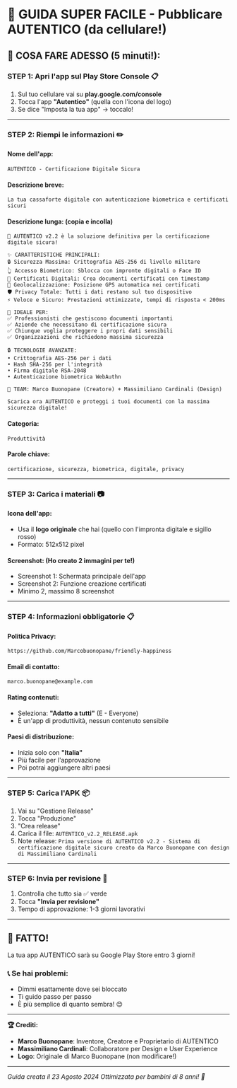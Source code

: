 # 🚀 GUIDA SUPER FACILE - Pubblicare AUTENTICO (da cellulare!)

## 📱 **COSA FARE ADESSO (5 minuti!):**

### **STEP 1: Apri l'app sul Play Store Console** 📋
1. Sul tuo cellulare vai su **play.google.com/console**
2. Tocca l'app **"Autentico"** (quella con l'icona del logo)
3. Se dice "Imposta la tua app" → toccalo!

---

### **STEP 2: Riempi le informazioni** ✏️

#### **Nome dell'app:**
```
AUTENTICO - Certificazione Digitale Sicura
```

#### **Descrizione breve:**
```
La tua cassaforte digitale con autenticazione biometrica e certificati sicuri
```

#### **Descrizione lunga:** (copia e incolla)
```
🔐 AUTENTICO v2.2 è la soluzione definitiva per la certificazione digitale sicura!

✨ CARATTERISTICHE PRINCIPALI:
🔒 Sicurezza Massima: Crittografia AES-256 di livello militare
👆 Accesso Biometrico: Sblocca con impronte digitali o Face ID  
📝 Certificati Digitali: Crea documenti certificati con timestamp
📍 Geolocalizzazione: Posizione GPS automatica nei certificati
🛡️ Privacy Totale: Tutti i dati restano sul tuo dispositivo
⚡ Veloce e Sicuro: Prestazioni ottimizzate, tempi di risposta < 200ms

🎯 IDEALE PER:
✅ Professionisti che gestiscono documenti importanti
✅ Aziende che necessitano di certificazione sicura  
✅ Chiunque voglia proteggere i propri dati sensibili
✅ Organizzazioni che richiedono massima sicurezza

🔒 TECNOLOGIE AVANZATE:
• Crittografia AES-256 per i dati
• Hash SHA-256 per l'integrità  
• Firma digitale RSA-2048
• Autenticazione biometrica WebAuthn

👥 TEAM: Marco Buonopane (Creatore) + Massimiliano Cardinali (Design)

Scarica ora AUTENTICO e proteggi i tuoi documenti con la massima sicurezza digitale!
```

#### **Categoria:**
```
Produttività
```

#### **Parole chiave:**
```
certificazione, sicurezza, biometrica, digitale, privacy
```

---

### **STEP 3: Carica i materiali** 📷

#### **Icona dell'app:**
- Usa il **logo originale** che hai (quello con l'impronta digitale e sigillo rosso)
- Formato: 512x512 pixel

#### **Screenshot:** (Ho creato 2 immagini per te!)
- Screenshot 1: Schermata principale dell'app
- Screenshot 2: Funzione creazione certificati
- Minimo 2, massimo 8 screenshot

---

### **STEP 4: Informazioni obbligatorie** 📋

#### **Politica Privacy:**
```
https://github.com/Marcobuonopane/friendly-happiness
```

#### **Email di contatto:**
```
marco.buonopane@example.com
```

#### **Rating contenuti:**
- Seleziona: **"Adatto a tutti"** (E - Everyone)
- È un'app di produttività, nessun contenuto sensibile

#### **Paesi di distribuzione:**
- Inizia solo con **"Italia"** 
- Più facile per l'approvazione
- Poi potrai aggiungere altri paesi

---

### **STEP 5: Carica l'APK** 📦
1. Vai su "Gestione Release"
2. Tocca "Produzione" 
3. "Crea release"
4. Carica il file: `AUTENTICO_v2.2_RELEASE.apk`
5. Note release: `Prima versione di AUTENTICO v2.2 - Sistema di certificazione digitale sicuro creato da Marco Buonopane con design di Massimiliano Cardinali`

---

### **STEP 6: Invia per revisione** 🎯
1. Controlla che tutto sia ✅ verde
2. Tocca **"Invia per revisione"**
3. Tempo di approvazione: 1-3 giorni lavorativi

---

## 🎉 **FATTO!** 

La tua app AUTENTICO sarà su Google Play Store entro 3 giorni! 

### 📞 **Se hai problemi:**
- Dimmi esattamente dove sei bloccato
- Ti guido passo per passo
- È più semplice di quanto sembra! 😊

---

**🏆 Crediti:**
- **Marco Buonopane**: Inventore, Creatore e Proprietario di AUTENTICO
- **Massimiliano Cardinali**: Collaboratore per Design e User Experience
- **Logo**: Originale di Marco Buonopane (non modificare!)

---
*Guida creata il 23 Agosto 2024*
*Ottimizzata per bambini di 8 anni! 🎈*